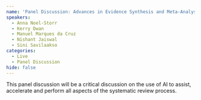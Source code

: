 ```yaml
---
name: 'Panel Discussion: Advances in Evidence Synthesis and Meta-Analysis: is AI the way forward?'
speakers:
  - Anna Noel-Storr
  - Kerry Dwan
  - Manuel Marques da Cruz
  - Nishant Jaiswal
  - Sini Savilaakso
categories:
  - Live
  - Panel Discussion
hide: false
---
```


This panel discussion will be a critical discussion on the use of AI to assist, accelerate and perform all aspects of the systematic review process.